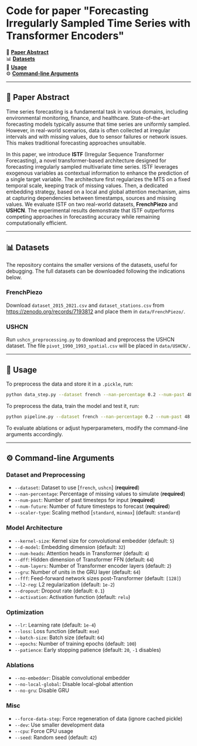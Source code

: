 # Code for paper "Forecasting Irregularly Sampled Time Series with Transformer Encoders"

📄 **[Paper Abstract](#abstract)**  
📊 **[Datasets](#datasets)**  
🚀 **[Usage](#usage)**  
⚙️ **[Command-line Arguments](#command-line-arguments)**

---

## 📄 Paper Abstract

Time series forecasting is a fundamental task in various domains, including environmental monitoring, finance, and healthcare. State-of-the-art forecasting models typically assume that time series are uniformly sampled. However, in real-world scenarios, data is often collected at irregular intervals and with missing values, due to sensor failures or network issues. This makes traditional forecasting approaches unsuitable.

In this paper, we introduce **ISTF** (Irregular Sequence Transformer Forecasting), a novel transformer-based architecture designed for forecasting irregularly sampled multivariate time series. ISTF leverages exogenous variables as contextual information to enhance the prediction of a single target variable. The architecture first regularizes the MTS on a fixed temporal scale, keeping track of missing values. Then, a dedicated embedding strategy, based on a local and global attention mechanism, aims at capturing dependencies between timestamps, sources and missing values. We evaluate ISTF on two real-world datasets, **FrenchPiezo** and **USHCN**. The experimental results demonstrate that ISTF outperforms competing approaches in forecasting accuracy while remaining computationally efficient.

---

## 📊 Datasets

The repository contains the smaller versions of the datasets, useful for debugging. The full datasets can be downloaded following the indications below.

### FrenchPiezo
Download `dataset_2015_2021.csv` and `dataset_stations.csv` from https://zenodo.org/records/7193812 and place them in `data/FrenchPiezo/`.

### USHCN
Run `ushcn_preprocessing.py` to download and preprocess the USHCN dataset. The file `pivot_1990_1993_spatial.csv` will be placed in `data/USHCN/.`

---

## 🚀 Usage

To preprocess the data and store it in a `.pickle`, run:

```bash
python data_step.py --dataset french --nan-percentage 0.2 --num-past 48 --num-future 60
```

To preprocess the data, train the model and test it, run:

```bash
python pipeline.py --dataset french --nan-percentage 0.2 --num-past 48 --num-future 60
```

To evaluate ablations or adjust hyperparameters, modify the command-line arguments accordingly.

---

## ⚙️ Command-line Arguments

### Dataset and Preprocessing
- `--dataset`: Dataset to use [`french`, `ushcn`] (**required**)
- `--nan-percentage`: Percentage of missing values to simulate (**required**)
- `--num-past`: Number of past timesteps for input (**required**)
- `--num-future`: Number of future timesteps to forecast (**required**)
- `--scaler-type`: Scaling method [`standard`, `minmax`] (default: `standard`)

### Model Architecture
- `--kernel-size`: Kernel size for convolutional embedder (default: `5`)
- `--d-model`: Embedding dimension (default: `32`)
- `--num-heads`: Attention heads in Transformer (default: `4`)
- `--dff`: Hidden dimension of Transformer FFN (default: `64`)
- `--num-layers`: Number of Transformer encoder layers (default: `2`)
- `--gru`: Number of units in the GRU layer (default: `64`)
- `--fff`: Feed-forward network sizes post-Transformer (default: `[128]`)
- `--l2-reg`: L2 regularization (default: `1e-2`)
- `--dropout`: Dropout rate (default: `0.1`)
- `--activation`: Activation function (default: `relu`)

### Optimization
- `--lr`: Learning rate (default: `1e-4`)
- `--loss`: Loss function (default: `mse`)
- `--batch-size`: Batch size (default: `64`)
- `--epochs`: Number of training epochs (default: `100`)
- `--patience`: Early stopping patience (default: `20`, `-1` disables)

### Ablations
- `--no-embedder`: Disable convolutional embedder
- `--no-local-global`: Disable local-global attention
- `--no-gru`: Disable GRU

### Misc
- `--force-data-step`: Force regeneration of data (ignore cached pickle)
- `--dev`: Use smaller development data
- `--cpu`: Force CPU usage
- `--seed`: Random seed (default: `42`)
